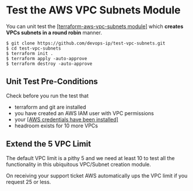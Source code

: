 
# Test the AWS VPC Subnets Module

You can unit test the [[terraform-aws-vpc-subnets module]](https://github.com/devops-ip/terraform-aws-vpc-subnets) which **creates VPCs subnets in a round robin** manner.

    $ git clone https://github.com/devops-ip/test-vpc-subnets.git
    $ cd test-vpc-subnets
    $ terraform init .
    $ terraform apply -auto-approve
    $ terraform destroy -auto-approve

## Unit Test Pre-Conditions

Check before you run the test that

- terraform and git are installed
- you have created an AWS IAM user with VPC permissions
- your [[AWS credentials have been installed]](https://docs.aws.amazon.com/sdk-for-java/v1/developer-guide/setup-credentials.html)
- headroom exists for 10 more VPCs

## Extend the 5 VPC Limit

The default VPC limit is a pithy 5 and we need at least 10 to test all the functionality in this ubiquitous VPC/Subnet creation module.

On receiving your support ticket AWS automatically ups the VPC limit if you request 25 or less.